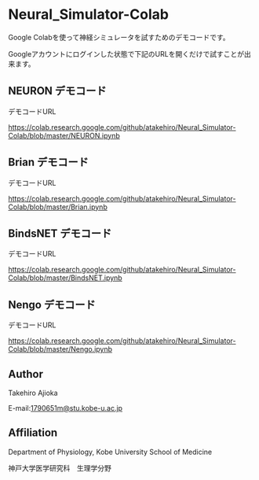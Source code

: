 # Neural_Simulator-Colab

Google Colabを使って神経シミュレータを試すためのデモコードです。

Googleアカウントにログインした状態で下記のURLを開くだけで試すことが出来ます。

## NEURON デモコード
デモコードURL

https://colab.research.google.com/github/atakehiro/Neural_Simulator-Colab/blob/master/NEURON.ipynb

## Brian デモコード
デモコードURL

https://colab.research.google.com/github/atakehiro/Neural_Simulator-Colab/blob/master/Brian.ipynb

## BindsNET デモコード
デモコードURL

https://colab.research.google.com/github/atakehiro/Neural_Simulator-Colab/blob/master/BindsNET.ipynb

## Nengo デモコード
デモコードURL

https://colab.research.google.com/github/atakehiro/Neural_Simulator-Colab/blob/master/Nengo.ipynb

## Author
Takehiro Ajioka 

E-mail:1790651m@stu.kobe-u.ac.jp


## Affiliation

Department of Physiology, Kobe University School of Medicine

神戸大学医学研究科　生理学分野
